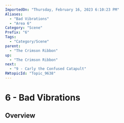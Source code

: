 ```yaml
---
ImportedOn: "Thursday, February 16, 2023 6:10:23 PM"
Aliases:
  - "Bad Vibrations"
  - "Area 6"
Category: "Scene"
Prefix: "6"
Tags:
  - "Category/Scene"
parent:
  - "The Crimson Ribbon"
up:
  - "The Crimson Ribbon"
next:
  - "9 - Carly the Confused Catapult"
RWtopicId: "Topic_9638"
---
```

# 6 - Bad Vibrations
## Overview
